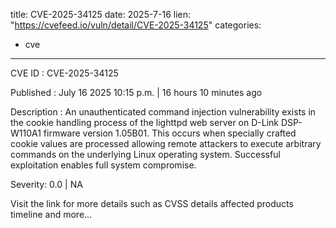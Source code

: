  
title: CVE-2025-34125
date: 2025-7-16
lien: "https://cvefeed.io/vuln/detail/CVE-2025-34125"
categories:
  - cve
---

CVE ID : CVE-2025-34125

Published :  July 16
2025
10:15 p.m. | 16 hours
10 minutes ago

Description : An unauthenticated command injection vulnerability exists in the cookie handling process of the lighttpd web server on D-Link DSP-W110A1 firmware version 1.05B01. This occurs when specially crafted cookie values are processed
allowing remote attackers to execute arbitrary commands on the underlying Linux operating system. Successful exploitation enables full system compromise.

Severity: 0.0 | NA

Visit the link for more details
such as CVSS details
affected products
timeline
and more...
